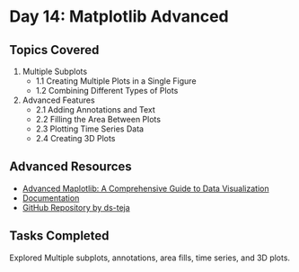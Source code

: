 
# Day 14: Matplotlib Advanced

## Topics Covered
1. Multiple Subplots
   - 1.1 Creating Multiple Plots in a Single Figure
   - 1.2 Combining Different Types of Plots
2. Advanced Features
   - 2.1 Adding Annotations and Text
   - 2.2 Filling the Area Between Plots
   - 2.3 Plotting Time Series Data
   - 2.4 Creating 3D Plots


## Advanced Resources
- [Advanced Maplotlib: A Comprehensive Guide to Data Visualization](https://medium.com/datadriveninvestor/advanced-maplotlib-a-comprehensive-guide-to-data-visualization-a2263c863492)
- [Documentation](https://matplotlib.org/stable/index.html)
- [GitHub Repository by ds-teja](https://github.com/ds-teja/100_Days_MLDL)

## Tasks Completed
Explored Multiple subplots, annotations, area fills, time series, and 3D plots.
